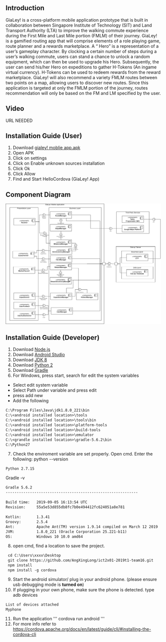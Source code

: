 

## Introduction

GiaLey! is a cross-platform mobile application prototype that is built in collaboration between Singapore Institute of Technology (SIT) and Land Transport Authority (LTA) to improve the walking commute experience during the First Mile and Last Mile portion (FMLM) of their journey. GiaLey! is a gamified routing app that will comprise elements of a role playing game, route planner and a rewards marketplace. A “ Hero” is a representation of a user’s gameplay character. By clocking a certain number of steps during a user’s walking commute, users can stand a chance to unlock a random equipment, which can then be used to upgrade his Hero. Subsequently, the user can send his/her Hero on expeditions to gather H-Tokens (An ingame virtual currency). H-Tokens can be used to redeem rewards from the reward marketplace. GiaLey! will also recommend a variety FMLM routes between two points on a map, allowing users to discover new routes. Since this application is targeted at only the FMLM portion of the journey, routes recommendation will only be based on the FM and LM specified by the user.

## Video
URL NEEDED

## Installation Guide (User)
1. Download [gialey! moblie app.apk](https://github.com/AngXingLong/ict2x01-2019t1-team16/blob/master/gialey!%20moblie%20app.apk "gialey! moblie app.apk")
2. Open APK
3. Click on settings
4. Click on Enable unknown sources installation
5. Click Ok
6. Click Allow
7. Find and Start HelloCordova (GiaLey! App)

## Component Diagram
![component_diagram](/readmeImages/component_diagram.png)

## Installation Guide (Developer)
1. Download [Node.js](https://nodejs.org/en/)
2. Download [Android Studio](https://developer.android.com/studio)
3. Download [JDK 8](https://www.oracle.com/technetwork/java/javase/downloads/jdk8-downloads-2133151.html)
4. Download [Python 2](https://www.python.org/downloads/)
5. Download [Gradle](https://gradle.org/install/)
6. For Windows, press start, search for edit the system variables
- Select edit system variable
- Select Path under variable and press edit
- press add new 
- Add the following
```
C:\Program Files\Java\jdk1.8.0_221\bin
C:\<android installed location>\tools
C:\<android installed location>\tools\bin
C:\<android installed location>\platform-tools
C:\<android installed location>\build-tools
C:\<android installed location>\emulator
C:\<grandle installed location>\gradle-5.6.2\bin
C:\Python27
```
7. Check the enviroment variable are set properly. Open cmd.
Enter the following: python --version
```
Python 2.7.15
```
Gradle -v

```
Gradle 5.6.2
------------------------------------------------------------

Build time:   2019-09-05 16:13:54 UTC
Revision:     55a5e53d855db8fc7b0e494412fc624051a8e781

Kotlin:       1.3.41
Groovy:       2.5.4
Ant:          Apache Ant(TM) version 1.9.14 compiled on March 12 2019
JVM:          1.8.0_221 (Oracle Corporation 25.221-b11)
OS:           Windows 10 10.0 amd64
```

8. open cmd, find a location to save the project.
```
 cd C:\Users\xxxx\Desktop
 git clone https://github.com/AngXingLong/ict2x01-2019t1-team16.git
 npm install
 npm install -g cordova
```
9. Start the android simulator/ plug in your android phone. (please ensure usb debugging mode is **turned on**)
10. If plugging in your own phone, make sure the phone is detected. type adb devices
```
List of devices attached
Myphone
```
11. Run the application
'''
cordova run android
'''
12. For more info refer to https://cordova.apache.org/docs/en/latest/guide/cli/#installing-the-cordova-cli


